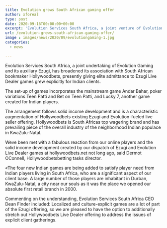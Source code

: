 ```yaml
---
title: Evolution grows South African gaming offer
author: xforeal 
type: post
date: 2020-09-16T00:00:00+00:00
excerpt: 'Evolution Services South Africa, a joint venture of Evolution Gaming and its auxiliary Ezugi, has broadened its association with South African bookmaker Hollywoodbets, presently giving elite admittance to Ezugi Live Dealer games grew explicitly for Indian customers '
url: /evolution-grows-south-african-gaming-offer/
image : images/news/2020/09/evolutiongaming-1.jpg
categories:
  - news

---
```

Evolution Services South Africa, a joint undertaking of Evolution Gaming and its auxiliary Ezugi, has broadened its association with South African bookmaker Hollywoodbets, presently giving elite admittance to Ezugi Live Dealer games grew explicitly for Indian clients. 

The set-up of games incorporates the mainstream game Andar Bahar, poker variations Teen Patti and Bet on Teen Patti, and Lucky 7, another game created for Indian players. 

The arrangement follows solid income development and is a characteristic augmentation of Hollywoodbets existing Ezugi and Evolution-fueled live seller offering. Hollywoodbets is South Africas top wagering brand and has prevailing piece of the overall industry of the neighborhood Indian populace in KwaZulu-Natal. 

Weve been met with a fabulous reaction from our online players and the solid income development created by our dispatch of Ezugi and Evolution Live Dealer games at hollywoodbets.net not long ago, said Dermot OConnell, Hollywoodbetsbetting tasks director. 

&#171;The four new Indian games are being added to satisfy player need from Indian players living in South Africa, who are a significant aspect of our client base. A large number of those players are inhabitant in Durban, KwaZulu-Natal, a city near our souls as it was the place we opened our absolute first retail branch in 2000. 

Commenting on the understanding, Evolution Services South Africa CEO Dean Finder included: Localized and culture-explicit games are a lot of part of the Ezugi offering, so we are pleased to have the option to additionally stretch out Hollywoodbets Live Dealer offering to address the issues of explicit client gatherings.